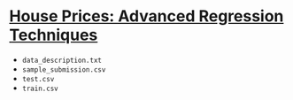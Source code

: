 # [House Prices: Advanced Regression Techniques](https://www.kaggle.com/competitions/house-prices-advanced-regression-techniques)

- `data_description.txt`
- `sample_submission.csv`
- `test.csv`
- `train.csv`

